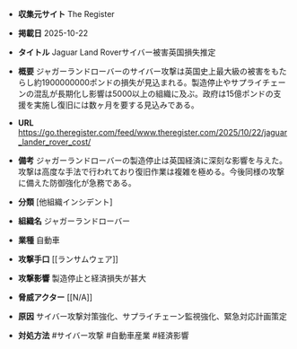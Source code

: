 - **収集元サイト**
The Register

- **掲載日**
2025-10-22

- **タイトル**
Jaguar Land Roverサイバー被害英国損失推定

- **概要**
ジャガーランドローバーのサイバー攻撃は英国史上最大級の被害をもたらし約1900000000ポンドの損失が見込まれる。製造停止やサプライチェーンの混乱が長期化し影響は5000以上の組織に及ぶ。政府は15億ポンドの支援を実施し復旧には数ヶ月を要する見込みである。

- **URL**
https://go.theregister.com/feed/www.theregister.com/2025/10/22/jaguar_lander_rover_cost/

- **備考**
ジャガーランドローバーの製造停止は英国経済に深刻な影響を与えた。攻撃は高度な手法で行われており復旧作業は複雑を極める。今後同様の攻撃に備えた防御強化が急務である。

- **分類**
[他組織インシデント]

- **組織名**
ジャガーランドローバー

- **業種**
自動車

- **攻撃手口**
[[ランサムウェア]]

- **攻撃影響**
製造停止と経済損失が甚大

- **脅威アクター**
[[N/A]]

- **原因**
サイバー攻撃対策強化、サプライチェーン監視強化、緊急対応計画策定

- **対処方法**
#サイバー攻撃 #自動車産業 #経済影響

